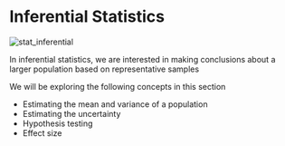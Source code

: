 # Inferential Statistics

![stat_inferential](images/intro_stat_inferential.png)

In inferential statistics, we are interested in making conclusions about a larger population based on representative samples

We will be exploring the following concepts in this section
- Estimating the mean and variance of a population
- Estimating the uncertainty
- Hypothesis testing
- Effect size
